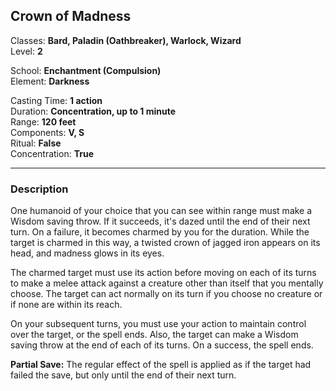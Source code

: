 ## Crown of Madness

Classes: **Bard, Paladin (Oathbreaker), Warlock, Wizard**  
Level: **2**  

School: **Enchantment (Compulsion)**  
Element: **Darkness**  

Casting Time: **1 action**  
Duration: **Concentration, up to 1 minute**  
Range: **120 feet**  
Components: **V, S**  
Ritual: **False**  
Concentration: **True**  

------

### Description

One humanoid of your choice that you can see within range must make a Wisdom saving throw. If it succeeds, it's dazed until the end of their next turn. On a failure, it becomes charmed by you for the duration. While the target is charmed in this way, a twisted crown of jagged iron appears on its head, and madness glows in its eyes.

The charmed target must use its action before moving on each of its turns to make a melee attack against a creature other than itself that you mentally choose. The target can act normally on its turn if you choose no creature or if none are within its reach.

On your subsequent turns, you must use your action to maintain control over the target, or the spell ends. Also, the target can make a Wisdom saving throw at the end of each of its turns. On a success, the spell ends.

**Partial Save:** The regular effect of the spell is applied as if the target had failed the save, but only until the end of their next turn.